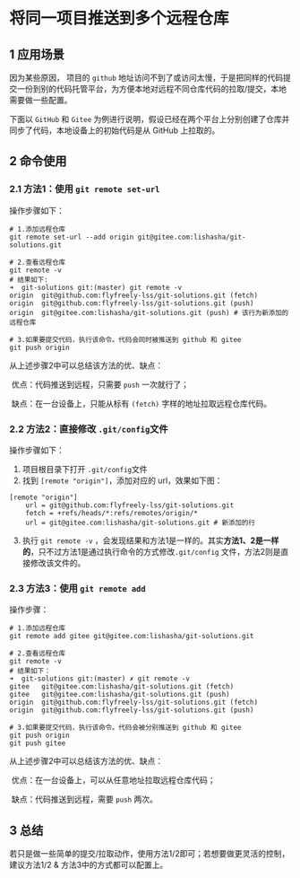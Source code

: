 # 将同一项目推送到多个远程仓库

## 1 应用场景

因为某些原因， 项目的 `github` 地址访问不到了或访问太慢，于是把同样的代码提交一份到别的代码托管平台，为方便本地对远程不同仓库代码的拉取/提交，本地需要做一些配置。

下面以 `GitHub` 和 `Gitee` 为例进行说明，假设已经在两个平台上分别创建了仓库并同步了代码，本地设备上的初始代码是从 GitHub 上拉取的。

## 2 命令使用

### 2.1 方法1：使用 `git remote set-url`

操作步骤如下：

```shell
# 1.添加远程仓库
git remote set-url --add origin git@gitee.com:lishasha/git-solutions.git

# 2.查看远程仓库
git remote -v
# 结果如下:
➜  git-solutions git:(master) git remote -v                                                           
origin	git@github.com:flyfreely-lss/git-solutions.git (fetch)
origin	git@github.com:flyfreely-lss/git-solutions.git (push)
origin	git@gitee.com:lishasha/git-solutions.git (push) # 该行为新添加的远程仓库

# 3.如果要提交代码，执行该命令。代码会同时被推送到 github 和 gitee
git push origin
```

从上述步骤2中可以总结该方法的优、缺点：

​	优点：代码推送到远程，只需要 `push` 一次就行了；

​	缺点：在一台设备上，只能从标有 `(fetch)` 字样的地址拉取远程仓库代码。

### 2.2 方法2：直接修改 `.git/config`文件

操作步骤如下：

1. 项目根目录下打开 `.git/config`文件
2. 找到 `[remote "origin"]`，添加对应的 url，效果如下图：

```shell
[remote "origin"]
	url = git@github.com:flyfreely-lss/git-solutions.git
	fetch = +refs/heads/*:refs/remotes/origin/*
	url = git@gitee.com:lishasha/git-solutions.git # 新添加的行
```
3. 执行 `git remote -v` ，会发现结果和方法1是一样的。其实**方法1、2是一样的**，只不过方法1是通过执行命令的方式修改`.git/config` 文件，方法2则是直接修改该文件的。

### 2.3 方法3：使用 `git remote add`

操作步骤：

```shell
# 1.添加远程仓库
git remote add gitee git@gitee.com:lishasha/git-solutions.git

# 2.查看远程仓库
git remote -v
# 结果如下：
➜  git-solutions git:(master) ✗ git remote -v                                                
gitee	git@gitee.com:lishasha/git-solutions.git (fetch)
gitee	git@gitee.com:lishasha/git-solutions.git (push)
origin	git@github.com:flyfreely-lss/git-solutions.git (fetch)
origin	git@github.com:flyfreely-lss/git-solutions.git (push)

# 3.如果要提交代码，执行该命令。代码会被分别推送到 github 和 gitee
git push origin
git push gitee
```

从上述步骤2中可以总结该方法的优、缺点：

​	优点：在一台设备上，可以从任意地址拉取远程仓库代码；

​	缺点：代码推送到远程，需要 `push` 两次。

## 3 总结

若只是做一些简单的提交/拉取动作，使用方法1/2即可；若想要做更灵活的控制，建议方法1/2 & 方法3中的方式都可以配置上。
